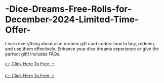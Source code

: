 # -Dice-Dreams-Free-Rolls-for-December-2024-Limited-Time-Offer-



Learn everything about dice dreams gift card codes: how to buy, redeem, and use them effectively. Enhance your dice dreams  experience or give the perfect gift! Includes FAQs.

[👉 Click Here To Free :::](https://usaofferzon.com/dicedreams/)

[👉 Click Here To Free :::](https://usaofferzon.com/giftcard/)

